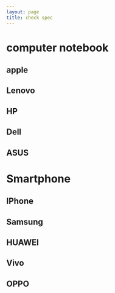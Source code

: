 ```yaml
---
layout: page
title: check spec
---
```


<h1>computer notebook</h1>
<h2>apple</h2>
<h2>Lenovo</h2>
<h2>HP</h2>
<h2>Dell</h2>
<h2>ASUS</h2>
<h1>Smartphone
<h2>IPhone</h2>
<h2>Samsung</h2>
<h2>HUAWEI</h2>
<h2>Vivo </h2>
<h2>OPPO </h2>